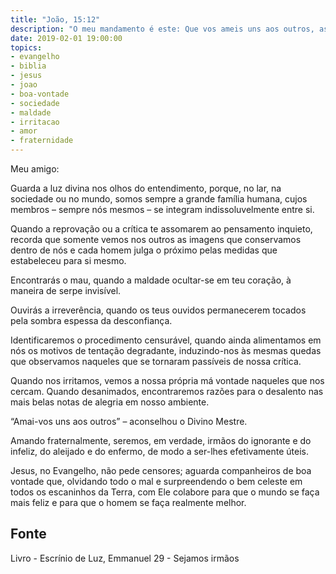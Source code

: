 ```yaml
---
title: "João, 15:12"
description: "O meu mandamento é este: Que vos ameis uns aos outros, assim como eu vos amei."
date: 2019-02-01 19:00:00
topics: 
- evangelho
- biblia
- jesus
- joao
- boa-vontade
- sociedade
- maldade
- irritacao
- amor
- fraternidade
---
```



Meu amigo:

Guarda a luz divina nos olhos do entendimento, porque, no lar, na sociedade ou no
mundo, somos sempre a grande família humana, cujos membros – sempre nós mesmos –
se integram indissoluvelmente entre si.

Quando a reprovação ou a crítica te assomarem ao pensamento inquieto, recorda que
somente vemos nos outros as imagens que conservamos dentro de nós e cada homem
julga o próximo pelas medidas que estabeleceu para si mesmo.

Encontrarás o mau, quando a maldade ocultar-se em teu coração, à maneira de serpe
invisível.

Ouvirás a irreverência, quando os teus ouvidos permanecerem tocados pela sombra
espessa da desconfiança.

Identificaremos o procedimento censurável, quando ainda alimentamos em nós os
motivos de tentação degradante, induzindo-nos às mesmas quedas que observamos
naqueles que se tornaram passíveis de nossa crítica.

Quando nos irritamos, vemos a nossa própria má vontade naqueles que nos cercam.
Quando desanimados, encontraremos razões para o desalento nas mais belas notas de
alegria em nosso ambiente.

“Amai-vos uns aos outros” – aconselhou o Divino Mestre.

Amando fraternalmente, seremos, em verdade, irmãos do ignorante e do infeliz, do
aleijado e do enfermo, de modo a ser-lhes efetivamente úteis.

Jesus, no Evangelho, não pede censores; aguarda companheiros de boa vontade que,
olvidando todo o mal e surpreendendo o bem celeste em todos os escaninhos da Terra,
com Ele colabore para que o mundo se faça mais feliz e para que o homem se faça
realmente melhor.


## Fonte
Livro - Escrínio de Luz, Emmanuel
29 - Sejamos irmãos
